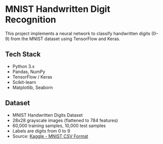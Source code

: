 # MNIST Handwritten Digit Recognition

This project implements a neural network to classify handwritten digits (0–9) from the MNIST dataset using TensorFlow and Keras.

## Tech Stack

- Python 3.x  
- Pandas, NumPy  
- TensorFlow / Keras  
- Scikit-learn  
- Matplotlib, Seaborn  

## Dataset

- MNIST Handwritten Digits Dataset
- 28x28 grayscale images (flattened to 784 features)
- 60,000 training samples, 10,000 test samples
- Labels are digits from 0 to 9
- Source: [Kaggle - MNIST CSV Format](https://www.kaggle.com/datasets/oddrationale/mnist-in-csv)

